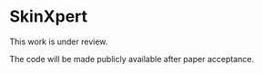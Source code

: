 # SkinXpert
This work is under review. 

The code will be made publicly available after paper acceptance.




